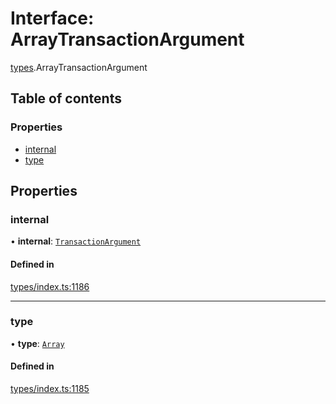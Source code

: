 # Interface: ArrayTransactionArgument

[types](../wiki/types).ArrayTransactionArgument

## Table of contents

### Properties

- [internal](../wiki/types.ArrayTransactionArgument#internal)
- [type](../wiki/types.ArrayTransactionArgument#type)

## Properties

### internal

• **internal**: [`TransactionArgument`](../wiki/types#transactionargument)

#### Defined in

[types/index.ts:1186](https://github.com/PolymeshAssociation/polymesh-sdk/blob/95e180d2/src/types/index.ts#L1186)

___

### type

• **type**: [`Array`](../wiki/types.TransactionArgumentType#array)

#### Defined in

[types/index.ts:1185](https://github.com/PolymeshAssociation/polymesh-sdk/blob/95e180d2/src/types/index.ts#L1185)
